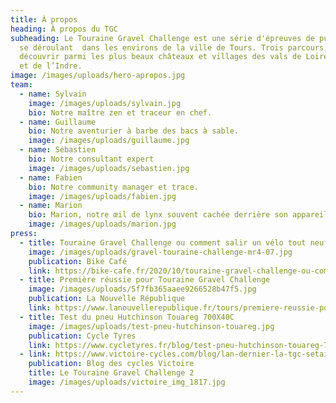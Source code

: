 ```yaml
---
title: À propos
heading: À propos du TGC
subheading: Le Touraine Gravel Challenge est une série d'épreuves de pur gravel
  se déroulant  dans les environs de la ville de Tours. Trois parcours, pour
  découvrir parmi les plus beaux châteaux et villages des vals de Loire, du Cher
  et de l’Indre.
image: /images/uploads/hero-apropos.jpg
team:
  - name: Sylvain
    image: /images/uploads/sylvain.jpg
    bio: Notre maître zen et traceur en chef.
  - name: Guillaume
    bio: Notre aventurier à barbe des bacs à sable.
    image: /images/uploads/guillaume.jpg
  - name: Sébastien
    bio: Notre consultant expert
    image: /images/uploads/sebastien.jpg
  - name: Fabien
    bio: Notre community manager et trace.
    image: /images/uploads/fabien.jpg
  - name: Marion
    bio: Marion, notre œil de lynx souvent cachée derrière son appareil
    image: /images/uploads/marion.jpg
press:
  - title: Touraine Gravel Challenge ou comment salir un vélo tout neuf
    image: /images/uploads/gravel-touraine-challenge-mr4-07.jpg
    publication: Bike Café
    link: https://bike-cafe.fr/2020/10/touraine-gravel-challenge-ou-comment-salir-un-velo-tout-neuf/
  - title: Première réussie pour Touraine Gravel Challenge
    image: /images/uploads/5f7fb365aaee9266528b47f5.jpg
    publication: La Nouvelle République
    link: https://www.lanouvellerepublique.fr/tours/premiere-reussie-pour-touraine-gravel-challenge
  - title: Test du pneu Hutchinson Touareg 700X40C
    image: /images/uploads/test-pneu-hutchinson-touareg.jpg
    publication: Cycle Tyres
    link: https://www.cycletyres.fr/blog/test-pneu-hutchinson-touareg-700-40-c.html
  - link: https://www.victoire-cycles.com/blog/lan-dernier-la-tgc-setait-tenue-sous-des-torrents
    publication: Blog des cycles Victoire
    title: Le Touraine Gravel Challenge 2
    image: /images/uploads/victoire_img_1817.jpg
---
```

